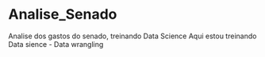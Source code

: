 # Analise_Senado
Analise dos gastos do senado, treinando Data Science
Aqui estou treinando Data sience - Data wrangling